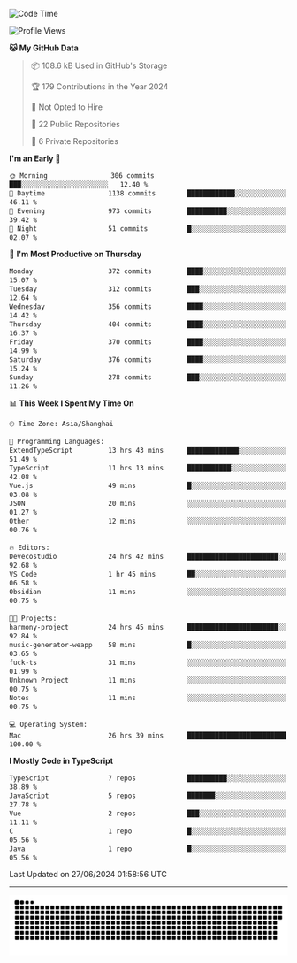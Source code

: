 <!--
<picture>
  <source
    srcset="https://github-readme-stats.vercel.app/api?username=kevinxft&show_icons=true&theme=dark"
    media="(prefers-color-scheme: dark)"
  />
  <source
    srcset="https://github-readme-stats.vercel.app/api?username=kevinxft&show_icons=true"
    media="(prefers-color-scheme: light), (prefers-color-scheme: no-preference)"
  />
  <img src="https://github-readme-stats.vercel.app/api?username=kevinxft&show_icons=true" />
</picture>
-->

<!--START_SECTION:waka-->
![Code Time](http://img.shields.io/badge/Code%20Time-1%2C625%20hrs%2025%20mins-blue)

![Profile Views](http://img.shields.io/badge/Profile%20Views-1-blue)

**🐱 My GitHub Data** 

> 📦 108.6 kB Used in GitHub's Storage 
 > 
> 🏆 179 Contributions in the Year 2024
 > 
> 🚫 Not Opted to Hire
 > 
> 📜 22 Public Repositories 
 > 
> 🔑 6 Private Repositories 
 > 
**I'm an Early 🐤** 

```text
🌞 Morning                306 commits         ███░░░░░░░░░░░░░░░░░░░░░░   12.40 % 
🌆 Daytime                1138 commits        ████████████░░░░░░░░░░░░░   46.11 % 
🌃 Evening                973 commits         ██████████░░░░░░░░░░░░░░░   39.42 % 
🌙 Night                  51 commits          █░░░░░░░░░░░░░░░░░░░░░░░░   02.07 % 
```
📅 **I'm Most Productive on Thursday** 

```text
Monday                   372 commits         ████░░░░░░░░░░░░░░░░░░░░░   15.07 % 
Tuesday                  312 commits         ███░░░░░░░░░░░░░░░░░░░░░░   12.64 % 
Wednesday                356 commits         ████░░░░░░░░░░░░░░░░░░░░░   14.42 % 
Thursday                 404 commits         ████░░░░░░░░░░░░░░░░░░░░░   16.37 % 
Friday                   370 commits         ████░░░░░░░░░░░░░░░░░░░░░   14.99 % 
Saturday                 376 commits         ████░░░░░░░░░░░░░░░░░░░░░   15.24 % 
Sunday                   278 commits         ███░░░░░░░░░░░░░░░░░░░░░░   11.26 % 
```


📊 **This Week I Spent My Time On** 

```text
🕑︎ Time Zone: Asia/Shanghai

💬 Programming Languages: 
ExtendTypeScript         13 hrs 43 mins      █████████████░░░░░░░░░░░░   51.49 % 
TypeScript               11 hrs 13 mins      ███████████░░░░░░░░░░░░░░   42.08 % 
Vue.js                   49 mins             █░░░░░░░░░░░░░░░░░░░░░░░░   03.08 % 
JSON                     20 mins             ░░░░░░░░░░░░░░░░░░░░░░░░░   01.27 % 
Other                    12 mins             ░░░░░░░░░░░░░░░░░░░░░░░░░   00.76 % 

🔥 Editors: 
Devecostudio             24 hrs 42 mins      ███████████████████████░░   92.68 % 
VS Code                  1 hr 45 mins        ██░░░░░░░░░░░░░░░░░░░░░░░   06.58 % 
Obsidian                 11 mins             ░░░░░░░░░░░░░░░░░░░░░░░░░   00.75 % 

🐱‍💻 Projects: 
harmony-project          24 hrs 45 mins      ███████████████████████░░   92.84 % 
music-generator-weapp    58 mins             █░░░░░░░░░░░░░░░░░░░░░░░░   03.65 % 
fuck-ts                  31 mins             ░░░░░░░░░░░░░░░░░░░░░░░░░   01.99 % 
Unknown Project          11 mins             ░░░░░░░░░░░░░░░░░░░░░░░░░   00.75 % 
Notes                    11 mins             ░░░░░░░░░░░░░░░░░░░░░░░░░   00.75 % 

💻 Operating System: 
Mac                      26 hrs 39 mins      █████████████████████████   100.00 % 
```

**I Mostly Code in TypeScript** 

```text
TypeScript               7 repos             ██████████░░░░░░░░░░░░░░░   38.89 % 
JavaScript               5 repos             ███████░░░░░░░░░░░░░░░░░░   27.78 % 
Vue                      2 repos             ███░░░░░░░░░░░░░░░░░░░░░░   11.11 % 
C                        1 repo              █░░░░░░░░░░░░░░░░░░░░░░░░   05.56 % 
Java                     1 repo              █░░░░░░░░░░░░░░░░░░░░░░░░   05.56 % 
```




 Last Updated on 27/06/2024 01:58:56 UTC
<!--END_SECTION:waka-->

---

<picture>
  <source media="(prefers-color-scheme: dark)" srcset="https://raw.githubusercontent.com/kevinxft/kevinxft/output/github-contribution-grid-snake-dark.svg">
  <source media="(prefers-color-scheme: light)" srcset="https://raw.githubusercontent.com/kevinxft/kevinxft/output/github-contribution-grid-snake.svg">
  <img alt="github contribution grid snake animation" src="https://raw.githubusercontent.com/kevinxft/kevinxft/output/github-contribution-grid-snake.svg">
</picture>